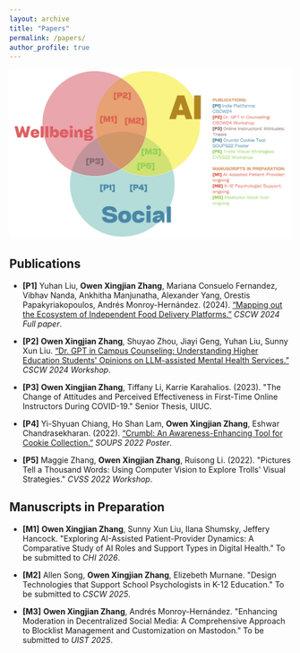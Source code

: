 ```yaml
---
layout: archive
title: "Papers"
permalink: /papers/
author_profile: true
---
```


<!-- {% if author.googlescholar %}
  You can also find my articles on <u><a href="{{author.googlescholar}}">my Google Scholar profile</a>.</u>
{% endif %}

{% include base_path %}

{% for post in site.publications reversed %}
  {% include archive-single.html %}
{% endfor %} -->

<!-- Google tag (gtag.js) -->
<script async src="https://www.googletagmanager.com/gtag/js?id=G-GS0DQH3PM1"></script>
<script>
  window.dataLayer = window.dataLayer || [];
  function gtag(){dataLayer.push(arguments);}
  gtag('js', new Date());

  gtag('config', 'G-GS0DQH3PM1');
</script>

![image](three_circles.png)

## Publications
- **[P1]** Yuhan Liu, **Owen Xingjian Zhang**, Mariana Consuelo Fernandez, Vibhav Nanda, Ankhitha Manjunatha, Alexander Yang, Orestis Papakyriakopoulos, Andrés Monroy-Hernández. (2024). [“Mapping out the Ecosystem of Independent Food Delivery Platforms.”](https://arxiv.org/abs/2402.14159) *CSCW 2024 Full paper*.

- **[P2]** **Owen Xingjian Zhang**, Shuyao Zhou, Jiayi Geng, Yuhan Liu, Sunny Xun Liu. [“Dr. GPT in Campus Counseling: Understanding Higher Education Students' Opinions on LLM-assisted Mental Health Services.”](https://arxiv.org/pdf/2409.17572) *CSCW 2024 Workshop*.

- **[P3]** **Owen Xingjian Zhang**, Tiffany Li, Karrie Karahalios. (2023). "The Change of Attitudes and Perceived Effectiveness in First-Time Online Instructors During COVID-19." Senior Thesis, UIUC.

- **[P4]** Yi-Shyuan Chiang, Ho Shan Lam, **Owen Xingjian Zhang**, Eshwar Chandrasekharan. (2022). [“Crumbl: An Awareness-Enhancing Tool for Cookie Collection.”](https://www.usenix.org/system/files/soups2022-poster53_chiang_abstract_final.pdf) *SOUPS 2022 Poster*.

- **[P5]** Maggie Zhang, **Owen Xingjian Zhang**, Ruisong Li. (2022). "Pictures Tell a Thousand Words: Using Computer Vision to Explore Trolls' Visual Strategies." *CVSS 2022 Workshop*.

## Manuscripts in Preparation
- **[M1]** **Owen Xingjian Zhang**, Sunny Xun Liu, Ilana Shumsky, Jeffery Hancock. "Exploring AI-Assisted Patient-Provider Dynamics: A Comparative Study of AI Roles and Support Types in Digital Health." To be submitted to *CHI 2026*.

- **[M2]** Allen Song, **Owen Xingjian Zhang**, Elizebeth Murnane. "Design Technologies that Support School Psychologists in K-12 Education." To be submitted to *CSCW 2025*.

- **[M3]** **Owen Xingjian Zhang**, Andrés Monroy-Hernández. "Enhancing Moderation in Decentralized Social Media: A Comprehensive Approach to Blocklist Management and Customization on Mastodon." To be submitted to *UIST 2025*.

